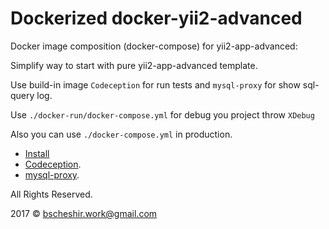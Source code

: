 Dockerized docker-yii2-advanced
===============================

Docker image composition (docker-compose) for yii2-app-advanced:

 Simplify way to start with pure yii2-app-advanced template.
 
 Use build-in image `Codeception` for run tests and `mysql-proxy` for show sql-query log.
 
 Use `./docker-run/docker-compose.yml` for debug you project throw `XDebug`
 
 Also you can use `./docker-compose.yml` in production.

* [Install](./docs/install.md)
* [Codeception](/docs/codeception.md).
* [mysql-proxy](/docs/mysql-proxy.md).

All Rights Reserved.

2017 © bscheshir.work@gmail.com
